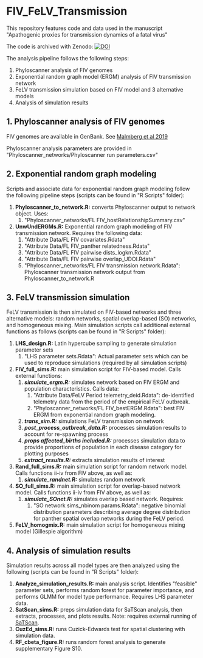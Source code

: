 # FIV_FeLV_Transmission

This repository features code and data used in the manuscript "Apathogenic proxies for transmission dynamics of a fatal virus"

The code is archived with Zenodo: [![DOI](https://zenodo.org/badge/325627386.svg)](https://zenodo.org/badge/latestdoi/325627386)

The analysis pipeline follows the following steps:
1. Phyloscanner analysis of FIV genomes
2. Exponential random graph model (ERGM) analysis of FIV transmission network
3. FeLV transmission simulation based on FIV model and 3 alternative models
4. Analysis of simulation results


## 1. Phyloscanner analysis of FIV genomes
FIV genomes are available in GenBank. See [Malmberg et al 2019](https://doi.org/10.1098/rspb.2019.1689)

Phyloscanner analysis parameters are provided in "Phyloscanner_networks/Phyloscanner run parameters.csv"


## 2. Exponential random graph modeling
Scripts and associate data for exponential random graph modeling follow the following pipeline steps (scripts can be found in "R Scripts" folder):
1. **Phyloscanner_to_network.R:** converts Phyloscanner output to network object. Uses:
    1. "Phyloscanner_networks/FL FIV_hostRelationshipSummary.csv"
2. **UnwUndERGMs.R:** Exponential random graph modeling of FIV transmission network. Requires the following data:
    1. "Attribute Data/FL FIV covariates.Rdata"
    2. "Attribute Data/FL FIV_panther relatedness.Rdata"
    3. "Attribute Data/FL FIV pairwise dists_logkm.Rdata"
    4. "Attribute Data/FL FIV pairwise overlap_UDOI.Rdata"
    5. "Phyloscanner_networks/FL FIV transmission network.Rdata": Phyloscanner transmission network output from Phyloscanner_to_network.R


## 3. FeLV transmission simulation
FeLV transmission is then simulated on FIV-based networks and three alternative models: random networks, spatial overlap-based (SO) networks, and homogeneous mixing. Main simulation scripts call additional external functions as follows (scripts can be found in "R Scripts" folder):
1. **LHS_design.R:** Latin hypercube sampling to generate simulation parameter sets
    1. "LHS parameter sets.Rdata": Actual parameter sets which can be used to reproduce simulations (required by all simulation scripts)
2. **FIV_full_sims.R:** main simulation script for FIV-based model. Calls external functions:
    1. ***simulate_ergm.R:*** simulates network based on FIV ERGM and population characteristics. Calls data:
        1. "Attribute Data/FeLV Period telemetry_deid.Rdata": de-identified telemetry data from the period of the empirical FeLV outbreak.
        2. "Phyloscanner_networks/FL FIV_bestERGM.Rdata": best FIV ERGM from exponential random graph modeling.
    2. ***trans_sim.R:*** simulations FeLV transmission on network
    3. ***post_process_outbreak_data.R:*** processes simulation results to account for re-spawning process
    4. ***props affected_births included.R:*** processes simulation data to provide proportions of population in each disease category for plotting purposes
    5. ***extract_results.R:*** extracts simulation results of interest
3. **Rand_full_sims.R:** main simulation script for random network model. Calls functions ii-iv from FIV above, as well as:
    1. ***simulate_randnet.R:*** simulates random network
4. **SO_full_sims.R:** main simulation script for overlap-based network model. Calls functions ii-iv from FIV above, as well as:
    1. ***simulate_SOnet.R:*** simulates overlap based network. Requires:
        1. "SO network sims_nbinom params.Rdata": negative binomial distribution parameters describing average degree distribution for panther spatial overlap networks during the FeLV period.
5. **FeLV_homogmix.R:** main simulation script for homogeneous mixing model (Gillespie algorithm)


## 4. Analysis of simulation results
Simulation results across all model types are then analyzed using the following (scripts can be found in "R Scripts" folder):
1. **Analyze_simulation_results.R:** main analysis script. Identifies "feasible" parameter sets, performs random forest for parameter importance, and performs GLMM for model type performance. Requires LHS parameter data.
2. **SatScan_sims.R:** preps simulation data for SaTScan analysis, then extracts, processes, and plots results. Note: requires external running of [SaTScan](https://www.satscan.org/).
3. **CuzEd_sims.R:** runs Cuzick-Edwards test for spatial clustering with simulation data. 
4. **RF_cbeta_figure.R:** runs random forest analysis to generate supplementary Figure S10.
